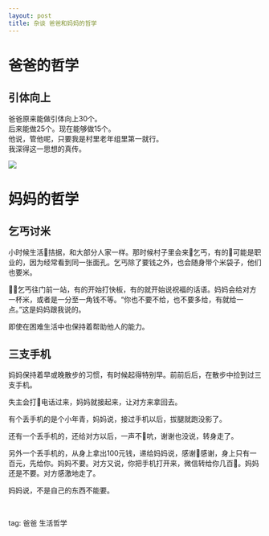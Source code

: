 ```yaml
---
layout: post
title: 杂谈 爸爸和妈妈的哲学
---
```


# 爸爸的哲学

## 引体向上

爸爸原来能做引体向上30个。  
后来能做25个。现在能够做15个。  
他说，管他呢，只要我是村里老年组里第一就行。  
我深得这一思想的真传。

<img src="{{site.url}}/img/essay003.jpg">

# 妈妈的哲学

## 乞丐讨米

小时候生活拮据，和大部分人家一样。那时候村子里会来乞丐，有的可能是职业的，因为经常看到同一张面孔。乞丐除了要钱之外，也会随身带个米袋子，他们也要米。

乞丐往门前一站，有的开始打快板，有的就开始说祝福的话语。妈妈会给对方一杯米，或者是一分至一角钱不等。“你也不要不给，也不要多给，有就给一点。”这是妈妈跟我说的。

即使在困难生活中也保持着帮助他人的能力。

## 三支手机

妈妈保持着早或晚散步的习惯，有时候起得特别早。前前后后，在散步中捡到过三支手机。

失主会打电话过来，妈妈就接起来，让对方来拿回去。

有个丢手机的是个小年青，妈妈说，接过手机以后，拔腿就跑没影了。

还有一个丢手机的，还给对方以后，一声不吭，谢谢也没说，转身走了。

另外一个丢手机的，从身上拿出100元钱，递给妈妈说，感谢感谢，身上只有一百元，先给你。妈妈不要。对方又说，你把手机打开来，微信转给你几百。妈妈还是不要。对方感激地走了。

妈妈说，不是自己的东西不能要。


<br>

tag: 爸爸 生活哲学

<br>

